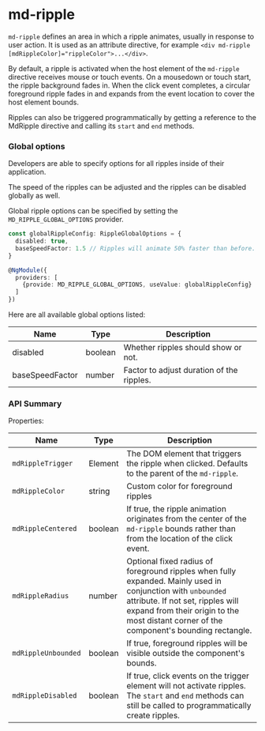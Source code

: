 # md-ripple

`md-ripple` defines an area in which a ripple animates, usually in response to user action. It is used as an attribute directive, for example `<div md-ripple [mdRippleColor]="rippleColor">...</div>`.

By default, a ripple is activated when the host element of the `md-ripple` directive receives mouse or touch events. On a mousedown or touch start, the ripple background fades in. When the click event completes, a circular foreground ripple fades in and expands from the event location to cover the host element bounds.

Ripples can also be triggered programmatically by getting a reference to the MdRipple directive and calling its `start` and `end` methods.

### Global options

Developers are able to specify options for all ripples inside of their application.

The speed of the ripples can be adjusted and the ripples can be disabled globally as well.

Global ripple options can be specified by setting the `MD_RIPPLE_GLOBAL_OPTIONS` provider.

```ts
const globalRippleConfig: RippleGlobalOptions = {
  disabled: true,
  baseSpeedFactor: 1.5 // Ripples will animate 50% faster than before.
}

@NgModule({
  providers: [
    {provide: MD_RIPPLE_GLOBAL_OPTIONS, useValue: globalRippleConfig} 
  ]
})
```

Here are all available global options listed:

| Name            | Type    | Description                               |
| --------------- | ------- | ----------------------------------------- |
| disabled        | boolean | Whether ripples should show or not.       |
| baseSpeedFactor | number  | Factor to adjust duration of the ripples. |

### API Summary

Properties:

| Name | Type | Description |
| --- | --- | --- |
| `mdRippleTrigger` | Element | The DOM element that triggers the ripple when clicked. Defaults to the parent of the `md-ripple`.
| `mdRippleColor` | string | Custom color for foreground ripples
| `mdRippleCentered` | boolean | If true, the ripple animation originates from the center of the `md-ripple` bounds rather than from the location of the click event.
| `mdRippleRadius` | number | Optional fixed radius of foreground ripples when fully expanded. Mainly used in conjunction with `unbounded` attribute. If not set, ripples will expand from their origin to the most distant corner of the component's bounding rectangle.
| `mdRippleUnbounded` | boolean | If true, foreground ripples will be visible outside the component's bounds.
| `mdRippleDisabled` | boolean | If true, click events on the trigger element will not activate ripples. The `start` and `end` methods can still be called to programmatically create ripples.
